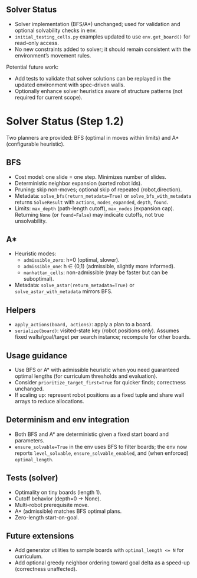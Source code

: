 ## Solver Status

- Solver implementation (BFS/A*) unchanged; used for validation and optional solvability checks in env.
- `initial_testing_cells.py` examples updated to use `env.get_board()` for read-only access.
- No new constraints added to solver; it should remain consistent with the environment’s movement rules.

Potential future work:

- Add tests to validate that solver solutions can be replayed in the updated environment with spec-driven walls.
- Optionally enhance solver heuristics aware of structure patterns (not required for current scope).
# Solver Status (Step 1.2)

Two planners are provided: BFS (optimal in moves within limits) and A* (configurable heuristic).

## BFS
- Cost model: one slide = one step. Minimizes number of slides.
- Deterministic neighbor expansion (sorted robot ids).
- Pruning: skip non-moves; optional skip of repeated (robot,direction).
- Metadata: `solve_bfs(return_metadata=True)` or `solve_bfs_with_metadata` returns `SolveResult` with `actions`, `nodes_expanded`, `depth`, `found`.
- Limits: `max_depth` (path-length cutoff), `max_nodes` (expansion cap). Returning `None` (or `found=False`) may indicate cutoffs, not true unsolvability.

## A*
- Heuristic modes:
  - `admissible_zero`: h=0 (optimal, slower).
  - `admissible_one`: h ∈ {0,1} (admissible, slightly more informed).
  - `manhattan_cells`: non-admissible (may be faster but can be suboptimal).
- Metadata: `solve_astar(return_metadata=True)` or `solve_astar_with_metadata` mirrors BFS.

## Helpers
- `apply_actions(board, actions)`: apply a plan to a board.
- `serialize(board)`: visited-state key (robot positions only). Assumes fixed walls/goal/target per search instance; recompute for other boards.

## Usage guidance
- Use BFS or A* with admissible heuristic when you need guaranteed optimal lengths (for curriculum thresholds and evaluation).
- Consider `prioritize_target_first=True` for quicker finds; correctness unchanged.
- If scaling up: represent robot positions as a fixed tuple and share wall arrays to reduce allocations.

## Determinism and env integration
- Both BFS and A* are deterministic given a fixed start board and parameters.
- `ensure_solvable=True` in the env uses BFS to filter boards; the env now reports `level_solvable`, `ensure_solvable_enabled`, and (when enforced) `optimal_length`.

## Tests (solver)
- Optimality on tiny boards (length 1).
- Cutoff behavior (depth=0 -> None).
- Multi-robot prerequisite move.
- A* (admissible) matches BFS optimal plans.
- Zero-length start-on-goal.

## Future extensions
- Add generator utilities to sample boards with `optimal_length <= N` for curriculum.
- Add optional greedy neighbor ordering toward goal delta as a speed-up (correctness unaffected).
